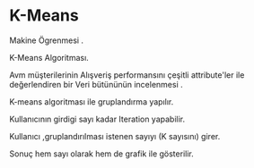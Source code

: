 # K-Means

Makine Ögrenmesi . 

K-Means Algoritması. 

Avm müşterilerinin Alışveriş performansını çeşitli attribute'ler ile değerlendiren bir Veri bütününün incelenmesi . 


K-means algoritması ile gruplandırma yapılır. 

Kullanıcının girdigi sayı kadar Iteration yapabilir. 

Kullanıcı ,gruplandırılması istenen sayıyı (K sayısını) girer. 

Sonuç hem sayı olarak hem de grafik ile gösterilir. 
